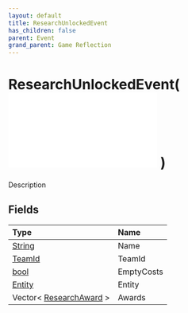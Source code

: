 ```yaml
---
layout: default
title: ResearchUnlockedEvent
has_children: false
parent: Event
grand_parent: Game Reflection
---
```

# ResearchUnlockedEvent( ![ EntityEventBase ](/game-reflection/events/entity_event_base.md) )
Description 

## Fields
| Type | Name |
|:-------------|:--------------|
| [String](/game-reflection/components/string.md) | Name |
| [TeamId](/game-reflection/classes/team_id.md) | TeamId |
| [bool](/game-reflection/components/bool.md) | EmptyCosts |
| [Entity](/game-reflection/classes/entity.md) | Entity |
| Vector< [ResearchAward](/game-reflection/classes/research_award.md) > | Awards |
